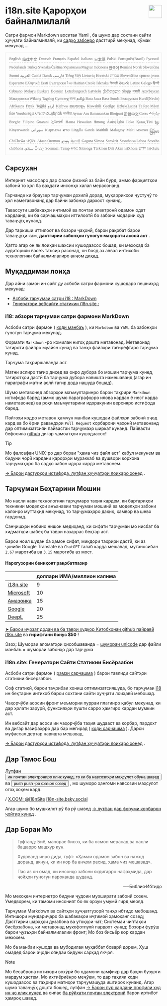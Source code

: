 <h1 style="display:flex;justify-content:space-between">i18n.site Қарорҳои байналмилалӣ<img src="//p.3ti.site/logo.svg" style="user-select:none;margin-top:-1px;width:42px"></h1>

Сатри фармон Markdown воситаи Yaml , ба шумо дар сохтани сайти ҳуҷҷати байналмилалӣ, ки [садҳо забонро](/i18/LANG_CODE) дастгирӣ мекунад, кӯмак мекунад ...

<pre class="langli" style="display:flex;flex-wrap:wrap;background:transparent;border:1px solid #eee;font-size:12px;box-shadow:0 0 3px inset #eee;padding:12px 5px 4px 12px;justify-content:space-between;"><style>pre.langli i{font-weight:300;font-family:s;margin-right:2px;margin-bottom:8px;font-style:normal;color:#666;border-bottom:1px dashed #ccc;}</style><i>English</i><i>简体中文</i><i>Deutsch</i><i>Français</i><i>Español</i><i>Italiano</i><i>日本語</i><i>Polski</i><i>Português(Brasil)</i><i>Русский</i><i>Nederlands</i><i>Türkçe</i><i>Svenska</i><i>Čeština</i><i>Українська</i><i>Magyar</i><i>Indonesia</i><i>한국어</i><i>Română</i><i>Norsk</i><i>Slovenčina</i><i>Suomi</i><i>العربية</i><i>Català</i><i>Dansk</i><i>فارسی</i><i>Tiếng Việt</i><i>Lietuvių</i><i>Hrvatski</i><i>עברית</i><i>Slovenščina</i><i>српски језик</i><i>Esperanto</i><i>Ελληνικά</i><i>Eesti</i><i>Български</i><i>ไทย</i><i>Haitian Creole</i><i>Íslenska</i><i>नेपाली</i><i>తెలుగు</i><i>Latine</i><i>Galego</i><i>हिन्दी</i><i>Cebuano</i><i>Melayu</i><i>Euskara</i><i>Bosnian</i><i>Letzeburgesch</i><i>Latviešu</i><i>ქართული</i><i>Shqip</i><i>मराठी</i><i>Azərbaycan</i><i>Македонски</i><i>Wikang Tagalog</i><i>Cymraeg</i><i>বাংলা</i><i>தமிழ்</i><i>Basa Jawa</i><i>Basa Sunda</i><i>Беларуская</i><i>Kurdî(Navîn)</i><i>Afrikaans</i><i>Frysk</i><i>Toğikī</i><i>اردو</i><i>Kichwa</i><i>മലയാളം</i><i>Kiswahili</i><i>Gaeilge</i><i>Uzbek(Latin)</i><i>Te Reo Māori</i><i>Èdè Yorùbá</i><i>ಕನ್ನಡ</i><i>አማርኛ</i><i>Հայերեն</i><i>অসমীয়া</i><i>Aymar Aru</i><i>Bamanankan</i><i>Bhojpuri</i><i>正體中文</i><i>Corsu</i><i>ދިވެހިބަސް</i><i>Eʋegbe</i><i>Filipino</i><i>Guarani</i><i>ગુજરાતી</i><i>Hausa</i><i>Hawaiian</i><i>Hmong</i><i>Ásụ̀sụ́ Ìgbò</i><i>Iloko</i><i>Қазақ Тілі</i><i>ខ្មែរ</i><i>Kinyarwanda</i><i>سۆرانی</i><i>Кыргызча</i><i>ລາວ</i><i>Lingála</i><i>Ganda</i><i>Maithili</i><i>Malagasy</i><i>Malti</i><i>монгол</i><i>မြန်မာ</i><i>ChiCheŵa</i><i>ଓଡ଼ିଆ</i><i>Afaan Oromoo</i><i>پښتو</i><i>ਪੰਜਾਬੀ</i><i>Gagana Sāmoa</i><i>Sanskrit</i><i>Sesotho sa Leboa</i><i>Sesotho</i><i>chiShona</i><i>سنڌي</i><i>සිංහල</i><i>Soomaali</i><i>Татар</i><i>ትግር</i><i>Xitsonga</i><i>Türkmen Dili</i><i>Akan</i><i>isiXhosa</i><i>ייִדיש</i><i>Isi-Zulu</i></pre>

## Сарсухан

Интернет масофаро дар фазои физикӣ аз байн бурд, аммо фарқиятҳои забонӣ то ҳол ба ваҳдати инсонҳо халал мерасонанд.

Гарчанде ки браузер тарҷумаи дохилӣ дорад, муҳаррикҳои ҷустуҷӯ то ҳол наметавонанд дар байни забонҳо дархост кунанд.

Тавассути шабакаҳои иҷтимоӣ ва почтаи электронӣ одамон одат кардаанд, ки ба сарчашмаҳои иттилоотӣ бо забони модарии худ таваҷҷӯҳ кунанд.

Дар таркиши иттилоот ва бозори ҷаҳонӣ, барои рақобат барои таваҷҷӯҳи кам, **дастгирии забонҳои гуногун маҳорати асосӣ аст** .

Ҳатто агар он як лоиҳаи шахсии кушодаасос бошад, ки мехоҳад ба аудиторияи васеъ таъсир расонад, он бояд аз аввал интихоби технологияи байналмилалиро анҷом диҳад.

## <a rel=id href="#project" id="project"></a> Муқаддимаи лоиҳа

Дар айни замон ин сайт ду асбоби сатри фармони кушодаро пешниҳод мекунад:

* [Асбоби тарҷумаи сатри i18 : MarkDown](/i18/feature)
* [Генератори вебсайти статикии i18n.site :](/i18n.site)

### <a rel=id href="#i18" id="i18"></a> i18: абзори тарҷумаи сатри фармони MarkDown

Асбоби сатри фармон ( [коди манбаъ](https://github.com/i18n-site/rust/tree/main/i18) ), ки `Markdown` ва `YAML` ба забонҳои гуногун тарҷума мекунад.

Формати `Markdown` -ро комилан нигоҳ дошта метавонад. Метавонад тағироти файлро муайян кунад ва танҳо файлҳои тағирёфтаро тарҷума кунад.

Тарҷума таҳриршаванда аст.

Матни аслиро тағир диҳед ва онро дубора бо мошин тарҷума кунед, тағиротҳои дастӣ ба тарҷума дубора навишта намешаванд (агар ин параграфи матни аслӣ тағир дода нашуда бошад).

Шумо метавонед абзорҳои маъмултаринро барои таҳрири `Markdown` истифода баред (аммо шумо параграфҳоро илова кардан ё нест карда наметавонед) ва роҳи маъмултарини идоракунии версияро истифода баред.

Пойгоҳи кодро метавон ҳамчун манбаи кушодаи файлҳои забонӣ эҷод кард ва бо ёрии равандҳои `Pull Request` корбарони ҷаҳонӣ метавонанд дар оптимизатсияи пайвастаи тарҷумаҳо ширкат кунанд. Пайвасти бефосила [github](//github.com) дигар ҷамоатҳои кушодаасос!

> [!TIP]
> Мо фалсафаи UNIX-ро дар бораи "ҳама чиз файл аст" қабул мекунем ва бидуни ҷорӣ кардани қарорҳои мураккаб ва душвори корхона тарҷумаҳоро ба садҳо забон идора карда метавонем.

[→ Барои дастурҳои истифода, лутфан ҳуҷҷатҳои лоиҳаро хонед](/i18) .

## Тарҷумаи Беҳтарини Мошин

Мо насли нави технологияи тарҷумаро таҳия кардем, ки бартариҳои техникии моделҳои анъанавии тарҷумаи мошинӣ ва моделҳои забони калонро муттаҳид мекунад, то тарҷумаҳоро дақиқ, ҳамвор ва шево гардонад.

Санҷишҳои нобино нишон медиҳанд, ки сифати тарҷумаи мо нисбат ба хидматҳои шабеҳ ба таври назаррас беҳтар аст.

Барои ноил шудан ба ҳамон сифат, миқдори таҳрири дастӣ, ки аз ҷониби Google Translate ва `ChatGPT` талаб карда мешавад, мутаносибан `2.67` маротиба ва `3.15` маротиба аз мост.

#### <a rel=id href="#price" id="price"></a> Нархгузории бениҳоят рақобатпазир

|                                                                                   | доллари ИМА/миллион калима |
| --------------------------------------------------------------------------------- | ------------- |
| [i18n.site](https://i18n.site)                                                    | 9             |
| [Microsoft](https://azure.microsoft.com/pricing/details/cognitive-services/translator) | 10            |
| [Амазонка](https://aws.amazon.com/translate/pricing)                                | 15            |
| [Google](https://cloud.google.com/translate/pricing)                                | 20            |
| [DeepL](https://www.deepl.com/zh/pro#developer)                                  | 25            |

[➤ Барои иҷозат додан ва ба таври худкор Китобхонаи github пайравӣ i18n.site](https://github.com/login/oauth/authorize?client_id=Ov23liuGAmK0plc9FgB3&amp;scope=user:email,user:follow,public_repo) ва **гирифтани бонус $50** !

Эзоҳ: Шумораи аломатҳои ҳисобшаванда = [шумораи unicode](https://en.wikipedia.org/wiki/Unicode) дар файли манбаъ × шумораи забонҳо дар тарҷума

### i18n.site: Генератори Сайти Статикии Бисёрзабон

Асбоби сатри фармон ( [рамзи сарчашма](https://github.com/i18n-site/rust/tree/main/i18n-site) ) барои тавлиди сайтҳои статикии бисёрзабон.

Соф статикӣ, барои таҷрибаи хониш оптимизатсияшуда, бо тарҷумаи [i18](#i18) ин беҳтарин интихоб барои сохтани сайти ҳуҷҷати лоиҳавӣ мебошад.

Чаҳорчӯби асосии фронт меъмории пурраи плагинро қабул мекунад, ки дар ҳолати зарурӣ, функсияҳои пушти сарро ҳамгиро кардан мумкин аст.

Ин вебсайт дар асоси ин чаҳорчӯба таҳия шудааст ва корбар, пардохт ва дигар вазифаҳоро дар бар мегирад ( [коди сарчашма](/i18n.site/c/src) ). Дарси муфассал дертар навишта мешавад.

[→ Барои дастурҳои истифода, лутфан ҳуҷҷатҳои лоиҳаро хонед](/i18n.site) .

## Дар Тамос Бош

Лутфан <button onclick="mailsub()">ин почтаи электрониро клик кунед, то ки ба навсозиҳои маҳсулот обуна шавед</button> ва <button onclick="webpush()">push push -ро фаъол созед</button> , мо шуморо ҳангоми навсозии маҳсулот огоҳ хоҳем кард.

/ [X.COM: @i18nSite](https://x.com/i18nSite) [i18n-site.bsky.social](https://bsky.app/profile/i18n-site.bsky.social)

Агар шумо бо мушкилот рӯ ба рӯ шавед [→ лутфан дар форуми корбарон ҷойгир кунед](https://groups.google.com/u/1/g/i18n) .

## Дар Бораи Мо

> Гуфтанд: Биё, манорае бисоз, ки ба осмон мерасад ва насли башарро машхур кун.
>
> Худованд инро дида, гуфт: «Ҳамаи одамон забон ва нажод доранд, акнун, ки ин кор ба анҷом расид, ҳама чиз мешавад».
>
> Пас аз он омад, ки инсонҳо забони якдигарро нафаҳмида, дар ҷойҳои гуногун пароканда шуданд.

<p style="text-align:right">──Библия·Ибтидо</p>

Мо мехоҳем интернетро бидуни ҷудоии муоширати забонӣ созем.
Умедворем, ки тамоми инсоният бо як орзуи умумй гирд меояд.

Тарҷумаи Markdown ва сайтҳои ҳуҷҷатгузорӣ танҳо ибтидо мебошанд.
Интишори мундариҷаро ба шабакаҳои иҷтимоӣ ҳамоҳанг созед;
Дастгирии шарҳҳои дузабона ва утоқҳои чат;
Системаи чиптаҳои бисёрзабона, ки метавонад мукофотпулӣ пардохт кунад;
Бозори фурӯш барои ҷузъҳои байналмилалии фронт;
Мо боз бисьёр кор кардан мехохем.

Мо ба манбаи кушода ва мубодилаи муҳаббат боварӣ дорем,
Хуш омадед барои эҷоди ояндаи бидуни сарҳад якҷоя.

> [!NOTE]
> Мо бесаброна интизори вохӯрӣ бо одамони ҳамфикр дар баҳри бузурги мардум ҳастем.
> Мо ихтиёриёнро меҷӯем, то дар таҳияи коди кушодаасос ва таҳрири матнҳои тарҷумашуда иштирок кунанд.
> Агар шумо таваҷҷӯҳ дошта бошед, лутфан [→ Барои пур кардани профили худ ин ҷо клик кунед](https://ggl.link/i18n) ва сипас [ба рӯйхати почтаи электронӣ](https://groups.google.com/u/2/g/i18n-site) барои иртибот ҳамроҳ шавед.